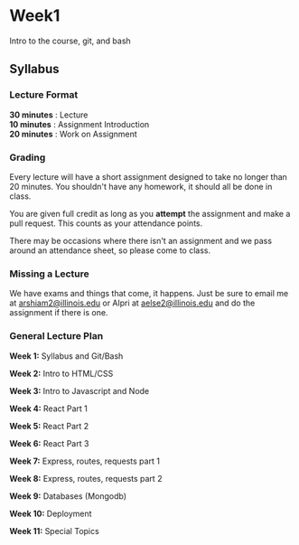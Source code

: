 # Week1
Intro to the course, git, and bash


## Syllabus

### Lecture Format
**30 minutes** : Lecture  
**10 minutes** : Assignment Introduction  
**20 minutes** : Work on Assignment  

### Grading
Every lecture will have a short assignment designed to take no longer than 20 minutes. You shouldn't have any homework, it should all be done in class.

You are given full credit as long as you **attempt** the assignment and make a pull request. This counts as your attendance points.  

There may be occasions where there isn't an assignment and we pass around an attendance sheet, so please come to class.

### Missing a Lecture
We have exams and things that come, it happens. Just be sure to email me at arshiam2@illinois.edu or Alpri at aelse2@illinois.edu and do the assignment if there is one.

### General Lecture Plan  
**Week 1:**  Syllabus and Git/Bash

**Week 2:**  Intro to HTML/CSS

**Week 3:**  Intro to Javascript and Node

**Week 4:**  React Part 1

**Week 5:**  React Part 2

**Week 6:**  React Part 3

**Week 7:**  Express, routes, requests part 1

**Week 8:**  Express, routes, requests part 2

**Week 9:**  Databases (Mongodb)

**Week 10:** Deployment

**Week 11:** Special Topics
